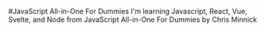 #JavaScript All-in-One For Dummies
I'm learning Javascript, React, Vue, Svelte, and Node
from JavaScript All-in-One For Dummies by Chris Minnick
